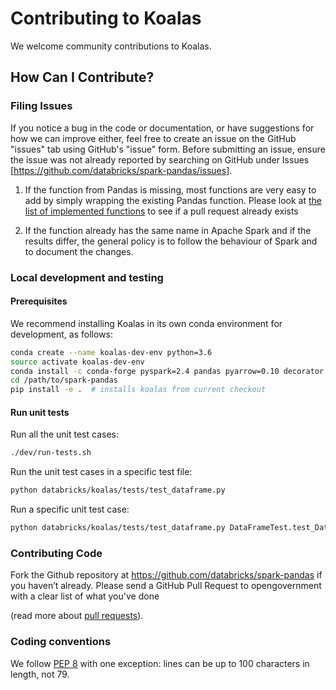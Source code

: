# Contributing to Koalas

We welcome community contributions to Koalas. 

## How Can I Contribute?

### Filing Issues

If you notice a bug in the code or documentation, or have suggestions for how we can improve either,
 feel free to create an issue on the GitHub "issues" tab using GitHub's "issue" form.
 Before submitting an issue, ensure the issue was not already reported by searching on GitHub under Issues [https://github.com/databricks/spark-pandas/issues].
 
1. If the function from Pandas is missing, most functions are very easy to add by simply wrapping the existing Pandas function. Please look at [the list of implemented functions](https://docs.google.com/spreadsheets/d/1GwBvGsqZAFFAD5PPc_lffDEXith353E1Y7UV6ZAAHWA/edit?usp=sharing) to see if a pull request already exists
 
2. If the function already has the same name in Apache Spark and if the results differ, the general policy is to follow the behaviour of Spark and to document the changes.

### Local development and testing

#### Prerequisites
We recommend installing Koalas in its own conda environment for development, as follows:

```bash
conda create --name koalas-dev-env python=3.6
source activate koalas-dev-env
conda install -c conda-forge pyspark=2.4 pandas pyarrow=0.10 decorator flake8 nose
cd /path/to/spark-pandas
pip install -e .  # installs koalas from current checkout
```

#### Run unit tests

Run all the unit test cases: 
```bash
./dev/run-tests.sh
```

Run the unit test cases in a specific test file:
```bash
python databricks/koalas/tests/test_dataframe.py
```

Run a specific unit test case:
```bash
python databricks/koalas/tests/test_dataframe.py DataFrameTest.test_Dataframe
```

### Contributing Code 

Fork the Github repository at https://github.com/databricks/spark-pandas if you haven’t already. Please send a GitHub Pull Request to opengovernment with a clear list of what you've done

(read more about [pull requests](https://help.github.com/en/articles/about-pull-requests)).


### Coding conventions

We follow [PEP 8](https://www.python.org/dev/peps/pep-0008/) with one exception: lines can be up to 100 characters in length, not 79.
